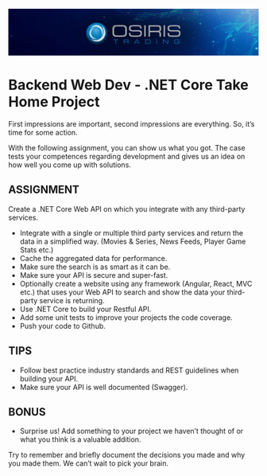 ![Osiris Banner](https://github.com/osiristradingza/backend-web-takehome-project/blob/main/osiris.PNG?raw=true)
# Backend Web Dev - .NET Core Take Home Project

First impressions are important, second impressions are everything. So, it’s time for some
action.

With the following assignment, you can show us what you got. The case tests your
competences regarding development and gives us an idea on how well you come up with
solutions.

## ASSIGNMENT

Create a .NET Core Web API on which you integrate with any third-party services.

- Integrate with a single or multiple third party services and return the data in a simplified
    way. (Movies & Series, News Feeds, Player Game Stats etc.)
- Cache the aggregated data for performance.
- Make sure the search is as smart as it can be.
- Make sure your API is secure and super-fast.
- Optionally create a website using any framework (Angular, React, MVC etc.) that uses
    your Web API to search and show the data your third-party service is returning.
- Use .NET Core to build your Restful API.
- Add some unit tests to improve your projects the code coverage.
- Push your code to Github.

## TIPS

- Follow best practice industry standards and REST guidelines when building your API.
- Make sure your API is well documented (Swagger).

## BONUS

- Surprise us! Add something to your project we haven’t thought of or what you think is a
    valuable addition.

Try to remember and briefly document the decisions you made and why you made them. We
can’t wait to pick your brain.


